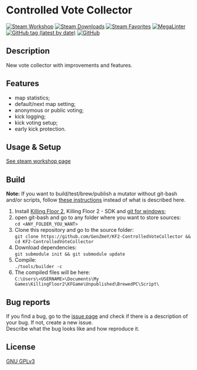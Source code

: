 # Controlled Vote Collector

[![Steam Workshop](https://img.shields.io/static/v1?message=workshop&logo=steam&labelColor=gray&color=blue&logoColor=white&label=steam%20)](https://steamcommunity.com/sharedfiles/filedetails/?id=2847465899)
[![Steam Downloads](https://img.shields.io/steam/downloads/2847465899)](https://steamcommunity.com/sharedfiles/filedetails/?id=2848836389)
[![Steam Favorites](https://img.shields.io/steam/favorites/2847465899)](https://steamcommunity.com/sharedfiles/filedetails/?id=2847465899)
[![MegaLinter](https://github.com/GenZmeY/KF2-ControlledVoteCollector/actions/workflows/mega-linter.yml/badge.svg?branch=master)](https://github.com/GenZmeY/KF2-ControlledVoteCollector/actions/workflows/mega-linter.yml)
[![GitHub tag (latest by date)](https://img.shields.io/github/v/tag/GenZmeY/KF2-ControlledVoteCollector)](https://github.com/GenZmeY/KF2-ControlledVoteCollector/tags)
[![GitHub](https://img.shields.io/github/license/GenZmeY/KF2-ControlledVoteCollector)](LICENSE)

## Description
New vote collector with improvements and features.  

## Features
- map statistics;  
- default/next map setting;  
- anonymous or public voting;  
- kick logging;  
- kick voting setup;  
- early kick protection.  

## Usage & Setup
[See steam workshop page](https://steamcommunity.com/sharedfiles/filedetails/?id=2847465899)

## Build
**Note:** If you want to build/test/brew/publish a mutator without git-bash and/or scripts, follow [these instructions](https://tripwireinteractive.atlassian.net/wiki/spaces/KF2SW/pages/26247172/KF2+Code+Modding+How-to) instead of what is described here.
1. Install [Killing Floor 2](https://store.steampowered.com/app/232090/Killing_Floor_2/), Killing Floor 2 - SDK and [git for windows](https://git-scm.com/download/win);
2. open git-bash and go to any folder where you want to store sources:  
`cd <ANY_FOLDER_YOU_WANT>`  
3. Clone this repository and go to the source folder:  
`git clone https://github.com/GenZmeY/KF2-ControlledVoteCollector && cd KF2-ControlledVoteCollector`
4. Download dependencies:  
`git submodule init && git submodule update`  
5. Compile:  
`./tools/builder -c`  
5. The compiled files will be here:  
`C:\Users\<USERNAME>\Documents\My Games\KillingFloor2\KFGame\Unpublished\BrewedPC\Script\`

## Bug reports
If you find a bug, go to the [issue page](https://github.com/GenZmeY/KF2-ControlledVoteCollector/issues) and check if there is a description of your bug. If not, create a new issue.  
Describe what the bug looks like and how reproduce it.  

## License
[GNU GPLv3](LICENSE)  
